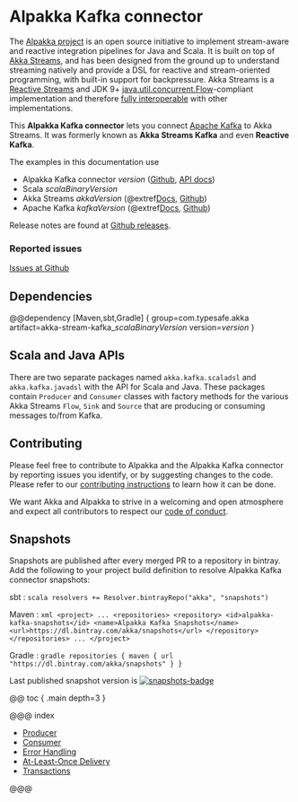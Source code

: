 # Alpakka Kafka connector

The [Alpakka project](https://developer.lightbend.com/docs/alpakka/current/) is an open source initiative to implement stream-aware and reactive integration pipelines for Java and Scala. It is built on top of [Akka Streams](https://doc.akka.io/docs/akka/current/stream/index.html), and has been designed from the ground up to understand streaming natively and provide a DSL for reactive and stream-oriented programming, with built-in support for backpressure. Akka Streams is a [Reactive Streams](https://www.reactive-streams.org/) and JDK 9+ [java.util.concurrent.Flow](https://docs.oracle.com/javase/10/docs/api/java/util/concurrent/Flow.html)-compliant implementation and therefore [fully interoperable](https://doc.akka.io/docs/akka/current/general/stream/stream-design.html#interoperation-with-other-reactive-streams-implementations) with other implementations.

This **Alpakka Kafka connector** lets you connect [Apache Kafka](https://kafka.apache.org/) to Akka Streams. It was formerly known as **Akka Streams Kafka** and even **Reactive Kafka**.

The examples in this documentation use

* Alpakka Kafka connector $version$ ([Github](https://github.com/akka/reactive-kafka), [API docs](https://doc.akka.io/api/akka-stream-kafka/current/#package))
* Scala $scalaBinaryVersion$
* Akka Streams $akkaVersion$ (@extref[Docs](akka-docs:stream/index.html), [Github](https://github.com/akka/akka))
* Apache Kafka $kafkaVersion$ (@extref[Docs](kafka-docs:index.html), [Github](https://github.com/apache/kafka))

Release notes are found at [Github releases](https://github.com/akka/reactive-kafka/releases).

### Reported issues

[Issues at Github](https://github.com/akka/reactive-kafka/issues)

## Dependencies

@@dependency [Maven,sbt,Gradle] {
  group=com.typesafe.akka
  artifact=akka-stream-kafka_$scalaBinaryVersion$
  version=$version$
}


## Scala and Java APIs

There are two separate packages named `akka.kafka.scaladsl` and `akka.kafka.javadsl` 
with the API for Scala and Java. These packages contain `Producer` and `Consumer`
classes with factory methods for the various Akka Streams `Flow`, `Sink` and `Source`
that are producing or consuming messages to/from Kafka.


## Contributing

Please feel free to contribute to Alpakka and the Alpakka Kafka connector by reporting issues you identify, or by suggesting changes to the code. Please refer to our [contributing instructions](https://github.com/akka/reactive-kafka/blob/master/CONTRIBUTING.md) to learn how it can be done.

We want Akka and Alpakka to strive in a welcoming and open atmosphere and expect all contributors to respect our [code of conduct](https://github.com/akka/reactive-kafka/blob/master/CODE_OF_CONDUCT.md). 

## Snapshots

Snapshots are published after every merged PR to a repository in bintray. Add the following to your project build definition to resolve Alpakka Kafka connector snapshots:

sbt
:   ```scala
    resolvers += Resolver.bintrayRepo("akka", "snapshots")
    ```

Maven
:   ```xml
    <project>
    ...
      <repositories>
        <repository>
          <id>alpakka-kafka-snapshots</id>
          <name>Alpakka Kafka Snapshots</name>
          <url>https://dl.bintray.com/akka/snapshots</url>
        </repository>
      </repositories>
    ...
    </project>
    ```

Gradle
:   ```gradle
    repositories {
      maven {
        url  "https://dl.bintray.com/akka/snapshots"
      }
    }
    ```

[snapshots-badge]:  https://api.bintray.com/packages/akka/snapshots/alpakka-kafka/images/download.svg
[snapshots]:        https://bintray.com/akka/snapshots/alpakka-kafka/_latestVersion

Last published snapshot version is [![snapshots-badge][]][snapshots]

@@ toc { .main depth=3 }

@@@ index

* [Producer](producer.md)
* [Consumer](consumer.md)
* [Error Handling](errorhandling.md)
* [At-Least-Once Delivery](atleastonce.md)
* [Transactions](transactions.md)

@@@
